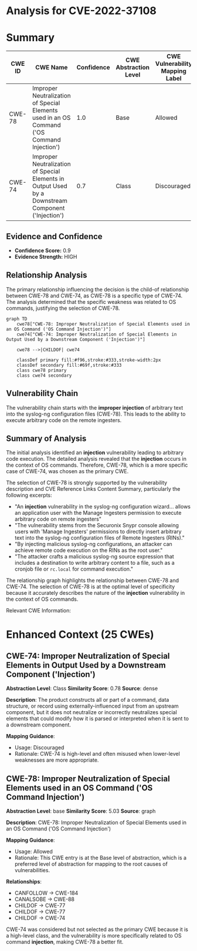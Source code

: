# Analysis for CVE-2022-37108

# Summary
| CWE ID | CWE Name | Confidence | CWE Abstraction Level | CWE Vulnerability Mapping Label | CWE-Vulnerability Mapping Notes |
|---|---|---|---|---|---|
| CWE-78 | Improper Neutralization of Special Elements used in an OS Command ('OS Command Injection') | 1.0 | Base | Allowed | Primary CWE |
| CWE-74 | Improper Neutralization of Special Elements in Output Used by a Downstream Component ('Injection') | 0.7 | Class | Discouraged | Secondary Candidate |

## Evidence and Confidence

*   **Confidence Score:** 0.9
*   **Evidence Strength:** HIGH

## Relationship Analysis
The primary relationship influencing the decision is the child-of relationship between CWE-78 and CWE-74, as CWE-78 is a specific type of CWE-74. The analysis determined that the specific weakness was related to OS commands, justifying the selection of CWE-78.

```mermaid
graph TD
    cwe78["CWE-78: Improper Neutralization of Special Elements used in an OS Command ('OS Command Injection')"]
    cwe74["CWE-74: Improper Neutralization of Special Elements in Output Used by a Downstream Component ('Injection')"]
    
    cwe78 -->|CHILDOF| cwe74
    
    classDef primary fill:#f96,stroke:#333,stroke-width:2px
    classDef secondary fill:#69f,stroke:#333
    class cwe78 primary
    class cwe74 secondary
```

## Vulnerability Chain
The vulnerability chain starts with the **improper injection** of arbitrary text into the syslog-ng configuration files (CWE-78). This leads to the ability to execute arbitrary code on the remote ingesters.

## Summary of Analysis
The initial analysis identified an **injection** vulnerability leading to arbitrary code execution. The detailed analysis revealed that the **injection** occurs in the context of OS commands. Therefore, CWE-78, which is a more specific case of CWE-74, was chosen as the primary CWE.

The selection of CWE-78 is strongly supported by the vulnerability description and CVE Reference Links Content Summary, particularly the following excerpts:

*   "An **injection** vulnerability in the syslog-ng configuration wizard... allows an application user with the Manage Ingesters permission to execute arbitrary code on remote ingesters"
*   "The vulnerability stems from the Securonix Snypr console allowing users with 'Manage Ingesters' permissions to directly insert arbitrary text into the syslog-ng configuration files of Remote Ingesters (RINs)."
*   "By injecting malicious syslog-ng configurations, an attacker can achieve remote code execution on the RINs as the root user."
*   "The attacker crafts a malicious syslog-ng source expression that includes a destination to write arbitrary content to a file, such as a cronjob file or `rc.local` for command execution."

The relationship graph highlights the relationship between CWE-78 and CWE-74. The selection of CWE-78 is at the optimal level of specificity because it accurately describes the nature of the **injection** vulnerability in the context of OS commands.

Relevant CWE Information:

# Enhanced Context (25 CWEs)

## CWE-74: Improper Neutralization of Special Elements in Output Used by a Downstream Component ('Injection')
**Abstraction Level**: Class
**Similarity Score**: 0.78
**Source**: dense

**Description**:
The product constructs all or part of a command, data structure, or record using externally-influenced input from an upstream component, but it does not neutralize or incorrectly neutralizes special elements that could modify how it is parsed or interpreted when it is sent to a downstream component.

**Mapping Guidance**:
- Usage: Discouraged
- Rationale: CWE-74 is high-level and often misused when lower-level weaknesses are more appropriate.

## CWE-78: Improper Neutralization of Special Elements used in an OS Command ('OS Command Injection')
**Abstraction Level**: base
**Similarity Score**: 5.03
**Source**: graph

**Description**:
CWE-78: Improper Neutralization of Special Elements used in an OS Command ('OS Command Injection')

**Mapping Guidance**:
- Usage: Allowed
- Rationale: This CWE entry is at the Base level of abstraction, which is a preferred level of abstraction for mapping to the root causes of vulnerabilities.

**Relationships**:
- CANFOLLOW -> CWE-184
- CANALSOBE -> CWE-88
- CHILDOF -> CWE-77
- CHILDOF -> CWE-77
- CHILDOF -> CWE-74

CWE-74 was considered but not selected as the primary CWE because it is a high-level class, and the vulnerability is more specifically related to OS command **injection**, making CWE-78 a better fit.